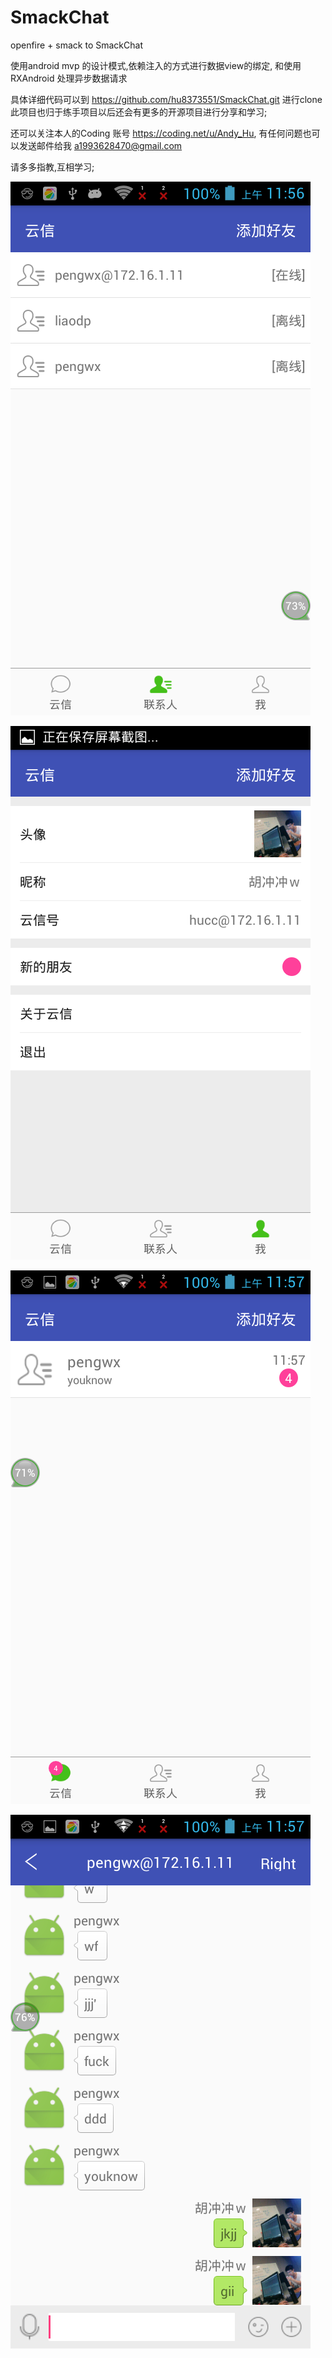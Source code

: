 # SmackChat
openfire + smack  to SmackChat

使用android mvp 的设计模式,依赖注入的方式进行数据view的绑定, 和使用RXAndroid 处理异步数据请求

具体详细代码可以到 https://github.com/hu8373551/SmackChat.git 进行clone  此项目也归于练手项目以后还会有更多的开源项目进行分享和学习; 

还可以关注本人的Coding 账号 https://coding.net/u/Andy_Hu, 有任何问题也可以发送邮件给我 a1993628470@gmail.com

请多多指教,互相学习;

![image](https://github.com/hu8373551/SmackChat/blob/master/Screenshot/Screenshot_2016-11-15-11-56-09.png)

![image](https://github.com/hu8373551/SmackChat/blob/master/Screenshot/Screenshot_2016-11-15-11-56-13.png)

![image](https://github.com/hu8373551/SmackChat/blob/master/Screenshot/Screenshot_2016-11-15-11-57-17.png)

![image](https://github.com/hu8373551/SmackChat/blob/master/Screenshot/Screenshot_2016-11-15-11-57-37.png)
